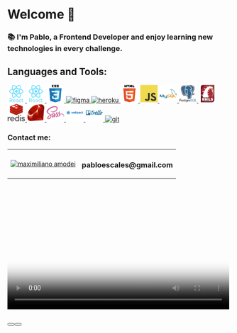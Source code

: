 # Welcome 👋

### 📚 I'm Pablo, a Frontend Developer and enjoy learning new technologies in every challenge.</p>


## Languages and Tools:

<p align="left" dir="auto"> <a href="https://www.w3schools.com/css/" rel="nofollow">
  
<img src="https://github.com/devicons/devicon/blob/master/icons/react/react-original-wordmark.svg" alt="azure" width="40" height="40" style="max-width: 100%;"> </a> <a href="https://www.figma.com/" rel="nofollow">
<img src="https://github.com/devicons/devicon/blob/master/icons/react/react-original-wordmark.svg" alt="react" width="40" height="40" style="max-width: 100%;"> </a> <a href="https://www.figma.com/" rel="nofollow"> 
<img src="https://raw.githubusercontent.com/devicons/devicon/master/icons/css3/css3-original-wordmark.svg" alt="css3" width="40" height="40" style="max-width: 100%;"> </a> <a href="https://www.figma.com/" rel="nofollow"> <img src="https://camo.githubusercontent.com/ed93c2b000a76ceaad1503e7eb9356591b885227e82a36a005b9d3498b303ba5/68747470733a2f2f7777772e766563746f726c6f676f2e7a6f6e652f6c6f676f732f6669676d612f6669676d612d69636f6e2e737667" alt="figma" width="40" height="40" data-canonical-src="https://www.vectorlogo.zone/logos/figma/figma-icon.svg" style="max-width: 100%;"> </a> <a href="https://heroku.com" rel="nofollow"> <img src="https://camo.githubusercontent.com/df12cb598044a3f38efc1f45e3580558c324cf8789b79487125044eeebcc4dee/68747470733a2f2f7777772e766563746f726c6f676f2e7a6f6e652f6c6f676f732f6865726f6b752f6865726f6b752d69636f6e2e737667" alt="heroku" width="40" height="40" data-canonical-src="https://www.vectorlogo.zone/logos/heroku/heroku-icon.svg" style="max-width: 100%;"> </a> <a href="https://www.w3.org/html/" rel="nofollow"> <img src="https://raw.githubusercontent.com/devicons/devicon/master/icons/html5/html5-original-wordmark.svg" alt="html5" width="40" height="40" style="max-width: 100%;"> </a> <a href="https://developer.mozilla.org/en-US/docs/Web/JavaScript" rel="nofollow"> <img src="https://raw.githubusercontent.com/devicons/devicon/master/icons/javascript/javascript-original.svg" alt="javascript" width="40" height="40" style="max-width: 100%;"> </a> <a href="https://www.mysql.com/" rel="nofollow"> <img src="https://raw.githubusercontent.com/devicons/devicon/master/icons/mysql/mysql-original-wordmark.svg" alt="mysql" width="40" height="40" style="max-width: 100%;"> </a> <a href="https://www.postgresql.org" rel="nofollow"> <img src="https://raw.githubusercontent.com/devicons/devicon/master/icons/postgresql/postgresql-original-wordmark.svg" alt="postgresql" width="40" height="40" style="max-width: 100%;"> </a> <a href="https://rubyonrails.org" rel="nofollow"> <img src="https://raw.githubusercontent.com/devicons/devicon/master/icons/rails/rails-original-wordmark.svg" alt="rails" width="40" height="40" style="max-width: 100%;"> </a> <a href="https://redis.io" rel="nofollow"> <img src="https://raw.githubusercontent.com/devicons/devicon/master/icons/redis/redis-original-wordmark.svg" alt="redis" width="40" height="40" style="max-width: 100%;"> </a> <a href="https://www.ruby-lang.org/en/" rel="nofollow"> <img src="https://raw.githubusercontent.com/devicons/devicon/master/icons/ruby/ruby-original.svg" alt="ruby" width="40" height="40" style="max-width: 100%;"> </a> <a href="https://sass-lang.com" rel="nofollow"> <img src="https://raw.githubusercontent.com/devicons/devicon/master/icons/sass/sass-original.svg" alt="sass" width="40" height="40" style="max-width: 100%;"> </a> <a href="https://webpack.js.org" rel="nofollow"> <img src="https://raw.githubusercontent.com/devicons/devicon/d00d0969292a6569d45b06d3f350f463a0107b0d/icons/webpack/webpack-original-wordmark.svg" alt="webpack" width="40" height="40" style="max-width: 100%;"> </a> <a href="https://trello.com/es" rel="nofollow"> <img src="https://raw.githubusercontent.com/devicons/devicon/master/icons/trello/trello-plain-wordmark.svg" alt="bootstrap" width="40" height="40" style="max-width: 100%;"> </a> <a href="https://git-scm.com/" rel="nofollow"> <img src="https://camo.githubusercontent.com/fbfcb9e3dc648adc93bef37c718db16c52f617ad055a26de6dc3c21865c3321d/68747470733a2f2f7777772e766563746f726c6f676f2e7a6f6e652f6c6f676f732f6769742d73636d2f6769742d73636d2d69636f6e2e737667" alt="git" width="40" height="40" style="max-width: 100%;"> </a> </p>

### Contact me:

<table><td><a href="https://www.linkedin.com/in/pabloescales/" rel="nofollow"><img align="center" src="https://camo.githubusercontent.com/28bbd2596707954793abeff9eb24d343c1c78b7bf184b90294b4b190c6097a65/68747470733a2f2f63646e2e6a7364656c6976722e6e65742f6e706d2f73696d706c652d69636f6e7340332e302e312f69636f6e732f6c696e6b6564696e2e737667" alt="maximiliano amodei" height="30" width="40" data-canonical-src="https://cdn.jsdelivr.net/npm/simple-icons@3.0.1/icons/linkedin.svg" style="max-width: 100%;"></a></td>

<td><a><h3>pabloescales@gmail.com</h3></td></table>

<div class="_1M8xq1jPOAHRc0OSZxxS8_" data-tid="gif-detail__gif" style="width: 500px; height: 281.25px; left: 0px; top: 0px;"><div class="KRS9L9BsuEdhF-ACKiX8x" data-sticker="false"><div><div><video alt="Coding Looney Tunes GIF by Looney Tunes World of Mayhem" src="https://media1.giphy.com/media/RbDKaczqWovIugyJmW/giphy.mp4?cid=790b76112b69c4c76ab2d0a06c415c784b34636e6e2b1bf6&amp;rid=giphy.mp4&amp;ct=g" poster="https://media1.giphy.com/media/RbDKaczqWovIugyJmW/giphy_s.gif?cid=790b76112b69c4c76ab2d0a06c415c784b34636e6e2b1bf6&amp;rid=giphy_s.gif&amp;ct=g" autoplay="" loop="" playsinline="" style="width: 500px; height: 281.25px; left: 0px; top: 0px;"></video><img src="https://media1.giphy.com/media/RbDKaczqWovIugyJmW/giphy.gif?cid=790b76112b69c4c76ab2d0a06c415c784b34636e6e2b1bf6&amp;rid=giphy.gif&amp;ct=g" alt="Coding Looney Tunes GIF by Looney Tunes World of Mayhem" style="width: 500px; height: 281.25px; left: 0px; top: 0px; opacity: 0;"></div></div></div><div class="_3XsaOar44V4FPVTuTLqVU"><a href="/gifs/looneytunesworldofmayhem-world-of-mayhem-looney-tunes-ltwom-RbDKaczqWovIugyJmW/tile"><button class="Button-sc-1460l95 AnimatedButton-sc-21wx0k Tile-sc-rm4mez boNNQF bLHwUK cLeZNt"></button></a><a href="/gifs/looneytunesworldofmayhem-world-of-mayhem-looney-tunes-ltwom-RbDKaczqWovIugyJmW/fullscreen"><button class="Button-sc-1460l95 AnimatedButton-sc-21wx0k Fullscreen-sc-otmmhm boNNQF bLHwUK evFfnp"></button></a></div></div>
